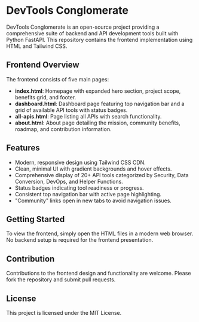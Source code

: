 # DevTools Conglomerate

DevTools Conglomerate is an open-source project providing a comprehensive suite of backend and API development tools built with Python FastAPI. This repository contains the frontend implementation using HTML and Tailwind CSS.

## Frontend Overview

The frontend consists of five main pages:


- **index.html**: Homepage with expanded hero section, project scope, benefits grid, and footer.
- **dashboard.html**: Dashboard page featuring top navigation bar and a grid of available API tools with status badges.
- **all-apis.html**: Page listing all APIs with search functionality.
- **about.html**: About page detailing the mission, community benefits, roadmap, and contribution information.

## Features

- Modern, responsive design using Tailwind CSS CDN.
- Clean, minimal UI with gradient backgrounds and hover effects.
- Comprehensive display of 20+ API tools categorized by Security, Data Conversion, DevOps, and Helper Functions.
- Status badges indicating tool readiness or progress.
- Consistent top navigation bar with active page highlighting.
- "Community" links open in new tabs to avoid navigation issues.

## Getting Started

To view the frontend, simply open the HTML files in a modern web browser. No backend setup is required for the frontend presentation.

## Contribution

Contributions to the frontend design and functionality are welcome. Please fork the repository and submit pull requests.

## License

This project is licensed under the MIT License.
